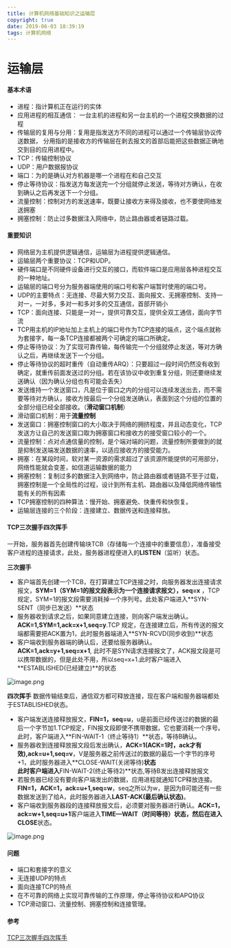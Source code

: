 ```yaml
---
title: 计算机网络基础知识之运输层
copyright: true
date: 2019-06-03 18:39:19
tags: 计算机网络
---
```


# 运输层
#### 基本术语
- 进程：指计算机正在运行的实体
- 应用进程的相互通信： 一台主机的进程和另一台主机的一个进程交换数据的过程
- 传输层的复用与分用：复用是指发送方不同的进程可以通过一个传输层协议传送数据， 分用指的是接收方的传输层在剥去报文的首部后能把这些数据正确地交到目的应用进程中。
- TCP：传输控制协议
- UDP：用户数据报协议
- 端口：为的是确认对方机器是哪一个进程在和自己交互
- 停止等待协议：指发送方每发送完一个分组就停止发送，等待对方确认，在收到确认之后再发送下一个分组。
- 流量控制：控制对方的发送速率，既要让接收方来得及接收，也不要使网络发送拥塞
- 拥塞控制：防止过多数据注入网络中，防止路由器或者链路过载。

<!--more-->

#### 重要知识
- 网络层为主机提供逻辑通信，运输层为进程提供逻辑通信。
- 运输层两个重要协议：TCP和UDP。
- 硬件端口是不同硬件设备进行交互的接口，而软件端口是应用层各种进程交互的一种地址。
- 运输层的端口号分为服务器端使用的端口号和客户端暂时使用的端口号。
- UDP的主要特点：无连接、尽最大努力交互、面向报文、无拥塞控制、支持一对一，一对多，多对一和多对多的交互通信，首部开销小
- TCP：面向连接、只能是一对一，提供可靠交互，提供全双工通信，面向字节流
- TCP用主机的IP地址加上主机上的端口号作为TCP连接的端点，这个端点就称为套接字，每一条TCP连接都被两个可确定的端口所确定。
- 停止等待协议：为了实现可靠传输，每传输完一个分组就停止发送，等对方确认之后，再继续发送下一个分组。
- 停止等待协议的超时重传（自动重传ARQ）：只要超过一段时间仍然没有收到确定，就重传前面发送过的分组。若在该协议中收到重复分组，则还要继续发送确认（因为确认分组也有可能会丢失）
- 发送维持一个发送窗口，凡是位于窗口之内的分组可以连续发送出去，而不需要等待对方确认，接收方按最后一个分组发送确认，表面到这个分组的位置的全部分组已经全部接收。（**滑动窗口机制**）
- 滑动窗口机制：用于**流量控制**
- 发送窗口：拥塞控制窗口的大小取决于网络的拥挤程度，并且动态变化，TCP发送方让自己的发送窗口取为拥塞窗口和接收方的接受窗口较小的一个。
- 流量控制：点对点通信量的控制，是个端对端的问题，流量控制所要做到的就是抑制发送端发送数据的速率，以适应接收方的接受能力。
- 拥塞：在某段时间，软对某一资源的需求超过了该资源所能提供的可用部分，网络性能就会变差，如信道运输数据的能力
- 拥塞控制：复制过多的数据注入到网络中，防止路由器或者链路不至于过载，拥塞控制是一个全局性的过程，设计到所有主机、路由器以及降低网络传输性能有关的所有因素
- TCP拥塞控制的四种算法：慢开始、拥塞避免、快重传和快恢复。
- 运输层连接的三个阶段：连接建立、数据传送和连接释放。

#### TCP三次握手四次挥手
一开始，服务器首先创建传输块TCB（存储每一个连接中的重要信息），准备接受客户进程的连接请求，此处，服务器进程便进入的**LISTEN**（监听）状态。

**三次握手**
- 客户端首先创建一个TCB，在打算建立TCP连接之时，向服务器发出连接请求报文，**SYM=1（SYM=1的报文段表示为一个连接请求报文），seq=x** ，TCP规定，SYM=1的报文段需要消耗掉一个序列号。此处客户端进入**SYN-SENT（同步已发送）**状态
- 服务器收到请求之后，如果同意建立连接，则向客户端发出确认。**ACK=1,SYM=1,ack=x+1,seq=y**.TCP 规定，在连接建立后，所有传送的报文端都需要把ACK置为1，此时服务器端进入**SYN-RCVD(同步收到)**状态
- 客户端收到服务器端的确认后，还要给服务器确认。**ACK=1,ack=y+1,seq=x+1**, 此时不是SYN请求连接报文了，ACK报文段是可以携带数据的，但是此处不用，所以seq=x+1.此时客户端进入**ESTABLISHED(已经建立)**的状态

![image.png](https://upload-images.jianshu.io/upload_images/13918038-4f839deaa49aa6cf.png?imageMogr2/auto-orient/strip%7CimageView2/2/w/1240)


**四次挥手**
数据传输结束后，通信双方都可释放连接，现在客户端和服务器端都处于ESTABLISHED状态。

- 客户端发送连接释放报文，**FIN=1，seq=u**，u是前面已经传送过的数据的最后一个字节加1.TCP规定，FIN报文段即使不携带数据，它也要消耗一个序号。此时，客户端进入**FIN-WAIT-1（终止等待1）**状态，等待B确认。
- 服务器收到连接释放报文段后发出确认，**ACK=1(ACK=1时，ack才有效),ack=u+1,seq=v**，V是服务器之前传送过的数据的最后一个字节的序号+1，此时服务器进入**CLOSE-WAIT(关闭等待)**状态  
  此时客户端进入**FIN-WAIT-2(终止等待2)**状态,等待B发出连接释放报文
- 若服务器已经没有要向客户端发出的数据，应用进程就通知TCP释放连接。**FIN=1，ACK=1，ack=u+1,seq=w**，seq之所以为w，是因为B可能还有一些数据发送到了给A，此时服务器进入**LAST-ACK(最后确认状态)**。
- 客户端收到服务器段的连接释放报文后，必须要对服务器进行确认。**ACK=1，ack=w+1,seq=u+1**客户端进入**TIME—WAIT（时间等待）**状态，然后在进入**CLOSE**状态。

![image.png](https://upload-images.jianshu.io/upload_images/13918038-981cca096c3c7dee.png?imageMogr2/auto-orient/strip%7CimageView2/2/w/1240)

#### 问题
- 端口和套接字的意义
- 无连接UDP的特点
- 面向连接TCP的特点
- 在不可靠的网络上实现可靠传输的工作原理，停止等待协议和APQ协议
- TCP滑动窗口、流量控制、拥塞控制和连接管理。

#### 参考
[TCP三次握手四次挥手](https://blog.csdn.net/qzcsu/article/details/72861891)
